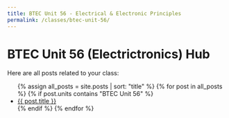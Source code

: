 ```yaml
---
title: BTEC Unit 56 - Electrical & Electronic Principles
permalink: /classes/btec-unit-56/
---
```


<h1>BTEC Unit 56 (Electrictronics) Hub</h1>
<p>Here are all posts related to your class:</p>

<ul>
  {% assign all_posts = site.posts | sort: "title" %}
  {% for post in all_posts %}
    {% if post.units contains "BTEC Unit 56" %}
      <li><a href="{{'/engineering-hub' | append: post.url }}">{{ post.title }}</a></li>
    {% endif %}
  {% endfor %}
</ul>
